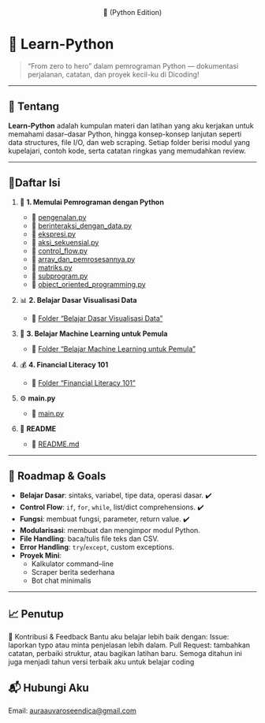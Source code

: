 <div align="center" font-size="20px">
🚀 (Python Edition)
</div>

# 🐍 Learn-Python
 
> “From zero to hero” dalam pemrograman Python — dokumentasi perjalanan, catatan, dan proyek kecil-ku di Dicoding!

---

## 📖 Tentang

**Learn-Python** adalah kumpulan materi dan latihan yang aku kerjakan untuk memahami dasar–dasar Python, hingga konsep-konsep lanjutan seperti data structures, file I/O, dan web scraping. Setiap folder berisi modul yang kupelajari, contoh kode, serta catatan ringkas yang memudahkan review.

---

## 📑Daftar Isi

  1. 📘 **1. Memulai Pemrograman dengan Python**  
     - 📄 [pengenalan.py](./1.%20Memulai%20Pemrograman%20dengan%20Python/1.pengenalan.py)  
     - 📄 [berinteraksi_dengan_data.py](./1.%20Memulai%20Pemrograman%20dengan%20Python/2.berinteraksi_dengan_data.py)  
     - 📄 [ekspresi.py](./1.%20Memulai%20Pemrograman%20dengan%20Python/3.ekspresi.py)  
     - 📄 [aksi_sekuensial.py](./1.%20Memulai%20Pemrograman%20dengan%20Python/4.aksi_sekuensial.py)  
     - 📄 [control_flow.py](./1.%20Memulai%20Pemrograman%20dengan%20Python/5.control_flow.py)  
     - 📄 [array_dan_pemrosesannya.py](./1.%20Memulai%20Pemrograman%20dengan%20Python/6.array_dan_pemrosesannya.py) 
     - 📄 [matriks.py](./1.%20Memulai%20Pemrograman%20dengan%20Python/7.matriks.py) 
     - 📄 [subprogram.py](./1.%20Memulai%20Pemrograman%20dengan%20Python/8.subprogram.py) 
     - 📄 [object_oriented_programming.py](./1.%20Memulai%20Pemrograman%20dengan%20Python/9.object_oriented_programming_(OOP).py) 

  2. 📊 **2. Belajar Dasar Visualisasi Data**  
     - 📂 [Folder “Belajar Dasar Visualisasi Data”](./2.%20Belajar%20Dasar%20Visualisasi%20Data)  

  3. 🤖 **3. Belajar Machine Learning untuk Pemula**  
     - 📂 [Folder “Belajar Machine Learning untuk Pemula”](./3.%20Belajar%20Machine%20Learning%20untuk%20Pemula)  

  4. 💰 **4. Financial Literacy 101**  
     - 📂 [Folder “Financial Literacy 101”](./4.%20Financial%20Literacy%20101)  

  5. ⚙️ **main.py**  
     - 📄 [main.py](./main.py)  

  6. 📘 **README**  
     - 📄 [README.md](./README.md)  

---

## 🎯 Roadmap & Goals

- **Belajar Dasar**: sintaks, variabel, tipe data, operasi dasar. ✔️  
- **Control Flow**: `if`, `for`, `while`, list/dict comprehensions. ✔️  
- **Fungsi**: membuat fungsi, parameter, return value. ✔️  
- **Modularisasi**: membuat dan mengimpor modul Python.  
- **File Handling**: baca/tulis file teks dan CSV.  
- **Error Handling**: `try`/`except`, custom exceptions.  
- **Proyek Mini**:  
  - Kalkulator command–line  
  - Scraper berita sederhana  
  - Bot chat minimalis  

---

## 📈 Penutup
🤝 Kontribusi & Feedback
Bantu aku belajar lebih baik dengan:
Issue: laporkan typo atau minta penjelasan lebih dalam.
Pull Request: tambahkan catatan, perbaiki struktur, atau bagikan latihan baru.
Semoga ditahun ini juga menjadi tahun versi terbaik aku untuk belajar coding

## 📬 Hubungi Aku
Email: auraauvaroseendica@gmail.com
